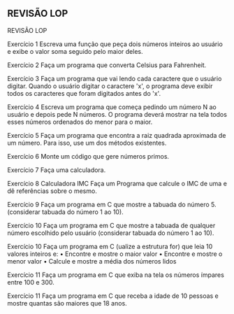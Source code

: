## REVISÃO LOP

REVISÃO LOP

Exercício 1
Escreva uma função que peça dois números inteiros ao usuário e exibe o valor soma seguido pelo maior deles.

Exercício 2
Faça um programa que converta Celsius para Fahrenheit.

Exercício 3
Faça um programa que vai lendo cada caractere que o usuário digitar. Quando o usuário digitar o caractere 'x', o programa deve exibir todos os caracteres que foram digitados antes do 'x'.

Exercício 4
Escreva um programa que começa pedindo um número N ao usuário e depois pede N números. O programa deverá mostrar na tela todos esses números ordenados do menor para o maior.

Exercício 5
Faça um programa que encontra a raiz quadrada aproximada de um número. Para isso, use um dos métodos existentes.

Exercício 6
Monte um código que gere números primos.

Exercício 7
Faça uma calculadora.

Exercício 8
Calculadora IMC
Faça um Programa que calcule o IMC de uma e dê referências sobre o mesmo.

Exercício 9
Faça um programa em C que mostre a tabuada do número 5. (considerar tabuada do número 1 ao 10).

Exercício 10
Faça um programa em C que mostre a tabuada de qualquer número escolhido pelo usuário (considerar tabuada do número 1 ao 10).

Exercício 10
Faça um programa em C (ualize a estrutura for) que leia 10 valores inteiros e: • Encontre e mostre o maior valor • Encontre e mostre o menor valor • Calcule e mostre a média dos números lidos

Exercício 11
Faça um programa em C que exiba na tela os números ímpares entre 100 e 300. 

Exercício 11
Faça um programa em C que receba a idade de 10 pessoas e mostre quantas são maiores que 18 anos.



